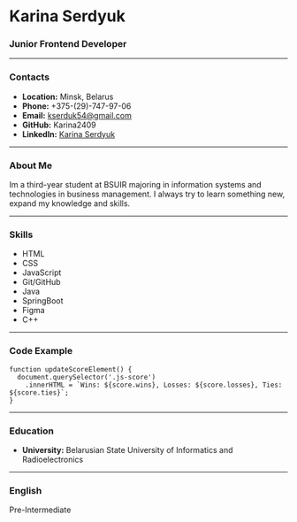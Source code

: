 # Karina Serdyuk
### Junior Frontend Developer
-----
### Contacts

* **Location:** Minsk, Belarus
* **Phone:** +375-(29)-747-97-06
* **Email:** kserduk54@gmail.com
* **GitHub:** Karina2409
* **Linkedln:** [Karina Serdyuk](https://www.linkedin.com/in/karina-serdyuk-4a7722255?utm_source=share&utm_campaign=share_via&utm_content=profile&utm_medium=android_app)

-----
### About Me

Im a third-year student at BSUIR majoring in information systems and technologies in business management. I always try to learn something new, expand my knowledge and skills.

-----
### Skills

* HTML
* CSS
* JavaScript
* Git/GitHub
* Java
* SpringBoot
* Figma
* C++

-----
### Code Example
```
function updateScoreElement() {
  document.querySelector('.js-score')
    .innerHTML = `Wins: ${score.wins}, Losses: ${score.losses}, Ties: ${score.ties}`;
}
```
-----
### Education

* **University:** Belarusian State University of Informatics and Radioelectronics

-----
### English

Pre-Intermediate